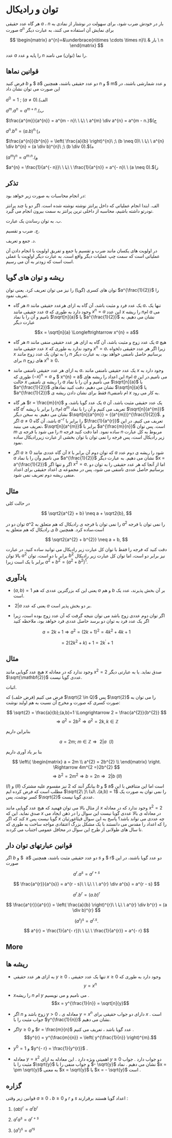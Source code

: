 # توان و رادیکال

هر گاه عدد حقیقی $a$ ، $n$ بار در خودش ضرب شود، برای سهولت در نوشتار از نمادی به صورت $a^{n}$ برای نمایش آن استفاده می کنند، به عبارت دیگر

$$
\begin{matrix}
 a^{n}=&\underbrace{n\times \cdots \times n}\\
 &  بار \ n
\end{matrix}
$$

عدد $a$ را پایه و عدد $n$ را نما (توان) می نامند.

## قوانین نماها

فرض کنید $b$ و $ a$ دو عدد حقیقی باشند، همچنین $n$ و $ m$ و عدد شمارشی باشند، در این صورت می توان نشان داد

$a^{0} = 1\ ;\ (a \neq 0).$(الف

$a^{m}.a^{n} = a^{m + n}.$(ب

$\frac{a^{m}}{a^{n}} = a^{m - n}\ \ یا\ \ a^{m} \div a^{n} = a^{m - n.}$(ج

$a^{n}.b^{n} = (a.b)^{n.}$(د

$\frac{a^{n}}{b^{n}} = \left( \frac{a}{b} \right)^{n}\ ;\ (b \neq 0)\ \ یا\ \ a^{n} \div b^{n} = (a \div b)^{n}\ ;\ (b \div 0).$(ه

$\left( a^{m} \right)^{n} = a^{m.n}.$(و

$a^{n} = \frac{1}{a^{- n}}\ \ یا\ \ \frac{1}{a^{n}} = a^{- n}\ \ (a \neq 0).$(ز

## تذکر

در انجام محاسبات به صورت زیر خواهد بود:

الف. ابتدا انجام عملیاتی که داخل پرانتز نوشته نوشته شده است. اگر دو یا چند پرانتز تودرتو داشته باشیم، محاسبه از داخلی ترین پرانتز به سمت بیرون انجام می گیرد.

ب. به توان رساندن یک عبارت.

ج. ضرب و تقسیم.

د. جمع و تعریف.

در اولویت های یکسان مانند ضرب و تقسیم یا جمع و تفریق اولویت با انجام دادن آن عملیاتی است که سمت چپ عملیات دیگر واقع است. به عبارت دیگر اولویت با عملی است است که زودتر به آن می رسیم.

## ریشه و توان های گویا

توان های کسری (گویا) را نیز می توان تعریف کرد. یعنی توان $a^{\frac{1}{2}}$ را تعریف نمود.

* هر گاه $n$ یک عدد فرد و مثبت باشد، آن گاه به ازای هرعدد حقیقی مانند $a$، تنها یک عدد حقیقی مانند $a$ وجود دارد به طوری که $x^{n} = a$ این عدد $x$ را ریشه $n$ام $a$ می نامیم و آن را با نماد $\sqrt[n]{a}$ یا $a^{\frac{1}{2}}$ نشان می دهیم. به عبارت دیگر

$$x = \sqrt[n]{a} \Longleftrightarrow x^{n} = a$$

* هر گاه $n$ یک عدد زوج و مثبت باشد، آن گاه به ازای هر عدد حقیقی منفی مانند $a$ هیچ عدد حقیقی مانند $x$ وجود ندارد به طوری که $x^{n} = a$، زیرا اگر هر عدد حقیقی دلخواه $x$ را به توان یک عدد زوج مانند $n$ برسانیم حاصل نامنفی خواهد بود، به عبارت دیگر برای $n$ های زوج $x^{n} \geq 0$،

* به ازای هر عدد حقیقی نامنفی مانند $a$، یک عدد حقیقی نامنفی مانند $x$ وجود دارد به طوری که ${( - x)}^{n} = a$ و $ x\^{n} = a$ این اعداد را ریشه های $n$ام $a$ می نامیم.در این حالت $x$ را ریشه ی نامنفی $a$ می نامیم و آن را با نماد $\sqrt[n]{a}$ یا $a^{\frac{1}{2}}$ نشان می دهیم. دقت کنید نمادهای $\sqrt[n]{a}$ یا $a^{\frac{1}{2}}$ فقط برای نشان دادن ریشه ی $n$ام نامنفی $x$ به کار می رود.

* هر گاه $r = \frac{m}{n}$ یک عدد گویا باشد، و $a$ یک عدد حقیقی مثبت باشد، آن گاه $a^{r}$ را برابر با ریشه $n$ام $a^{m}$ تعریف می کنیم و آن را با نماد $\sqrt[n]{a^{m}}$ نشان می دهیم. به سخن دیگر $\sqrt[n]{a^{m}} = {(a^{m})}^{\frac{1}{2}}$. و اگر $a \neq 0$ باشد، آن گاه $a^{- r}$ را برابر با $\frac{1}{a^{r}}$ تعریف می کنیم. در این تعریف می بینید، $\sqrt[n]{a^{m}}$ برابر با $a^{\frac{m}{n}}$ است. پس توان $m$ را می شود با فرجه ی $n$ ساده نمود. اما دقت کنید فرجه $n$ مربوط به کل عبارت زیر رادیکال است، پس فرجه را نمی توان با توان بخشی از عبارت زیررادیکال ساده نمود.

* اگر $a \geq 0$ آن گاه عددی مانند $x$ که توان دوم آن برابر با $a$ شود را ریشه ی دوم عدد $a$ می نامیم وآن را با نماد $a^{\frac{1}{2}}$ نشان می دهیم. به عبارت دیگر $x = a^{\frac{1}{2}}$ اگر و تنها اگر $x^{2} = a$. اما از آنجا که هر عدد حقیقی را به توان دو برسانیم حاصل عددی نامنفی می شود، پس در مجموعه ی اعداد حقیقی برای اعداد منفی ریشه دوم تعریف نمی شود.

## مثال

در حالت کلی

$$
\sqrt2{a^{2} + b} \neq a + \sqrt2{b},
$$

توان دو در $a\^{2}$ را نمی توان با فرجه ی رادیکال که هم متعلق به $a^{2}$ را نمی توان با فرجه ی رادیکال که هم متعلق به $b$ است،ساده کرد. همچنین

$$
\sqrt2{a^{2} + b^{2}} \neq a + b,
$$

دقت کنید که فرجه را فقط با توان کل عبارت زیر رادیکال می توانید ساده کنید. در عبارت بالا توان $a^{2}$ برابر با دو است، توان $b^{2}$ نیز برابر دو است، اما توان کل عبارت زیر رادیکال برابر با یک است زیرا $a^{2} + b^{2} = {(a^{2} + b^{2})}^{1}$.

## یادآوری

* $(a,b) = 1$ یعنی این که بزرگترین عددی که هم $a$ و هم $b$ بر آن بخش پذیرند، عدد یک است.

* $\left. \ 2 \right|a$ یعنی که عدد $a$ بر دو بخش پذیر است.

* اگر توان دوم عددی زوج باشد می توان نتیجه گرفت که آن عدد زوج بوده است، زیرا اگر یک عدد فرد به توان دو برسد حاصل عددی فرد خواهد بود، ملاحظه کنید

$$
a = 2k + 1 \Rightarrow a^{2} = (2k + 1)^{2} = 4k^{2} + 4k + 1
$$

$$= 2\left( 2k^{2} + k \right) + 1= 2k^{'} + 1$$

## مثال
هیچ عدد گویایی مانند $x$ وجود ندارد که در معادله $x^{2} = 2$ صدق نماید. یا به عبارتی دیگر $\sqrt{\mathbf{2}}$ عددی گویا نیست.

اثبات.

فرض می کنیم (فرض خلف) که $\sqrt{2 \in Q}$ پس $\sqrt{2}$ را می توان به صورت کسری که صورت و مخرج آن نسبت به هم اولند نوشت:

$$
\sqrt{2} = \frac{a}{b};(a,b)=1
\Longrightarrow 2 = \frac{a^{2}}{b^{2}}
$$
$$
\Rightarrow a^{2} = 2b^{2}
\Rightarrow a^{2} = 2k,k\mathbb{\in Z}
$$

بنابراین داریم

$$
a = 2m; \  m \in \mathbb{Z} \Rightarrow \left. \ 2 \right|a\ \ (I)
$$

بنا بر یاد آوری داریم

$$
\left\{ \begin{matrix}
a = 2m \\
a^{2} = 2b^{2} \\
\end{matrix}
\right.
\Rightarrow 4m^{2 =}2b^{2}
$$
$$
\Rightarrow b^{2} = 2m^{2}
\Rightarrow b = 2n
\Rightarrow
\left. \ 2 \right| b \ (II)
$$

$(I)$ و $(II)$ بیانگر آنند که $2$ نیز مقسوم علیه مشترک $b$ و $ a$ است اما این متنافض با این مطلب است که فرض کرده ایم $\sqrt{2\ }\ لذا\ ،(a,b) = 1$ را نمی توان به صورت یک کسر نوشت، پس $\sqrt{2}$ عددی گویا نیست.

از مثال بالا می توان فهمید که هیچ عدد گویایی مانند $x$ وجود ندارد که در معادله $x^{2} = 2$ صدق نماید. این که $x$ در معادله ی بالا عددی گویا نیست این سوال را در ذهن ایجاد می کند که اگر $x$ گویا نیست پس $x$ چه عددی می تواند باشد؟ پاسخ به این سوال قیثاغورثیان را که اعداد را مقدس می دانستند با یک مشکل بزرگ اعتقادی مواجه ساخت به طوری که تا سال های طولانی از طرح این سوال در محافل عمومی اجتناب می کردند.

## قوانین عبارتهای توان دار

اگر $b$ و $  a$ دو عدد حقیقی مثبت باشند، همچنین $s$ و $ r$ دو عدد گویا باشند، در این صورت

$$
a^{r}.a^{s} = a^{r + s}
$$

$$
\frac{a^{r}}{a^{s}} = a^{r - s}\ \ یا\ \ \ a^{r} \div a^{s} = a^{r - s}
$$

$$
a^{r}.b^{r} = (a.b)^{r}
$$

$$
\frac{a^{r}}{a^{r}} = \left( \frac{a}{b} \right)^{r}\ \ یا\ \ a^{r} \div b^{r} = (a \div b)^{r}
$$

$$
\left( a^{r} \right)^{s} = a^{r.s}.
$$

$$
a^{r} = \frac{1}{a^{- r}}\ \ یا\ \ \frac{1}{a^{r}} = a^{- r}
$$

## More

## ریشه ها

* به ازای هر عدد حقیقی $y \geq 0$ ، تنها یک عدد حقیقی $x \geq 0$ وجود دارد به طوری که $$y = x^{n}$$

* $x$را ریشه $n$ ام $y$ می نامیم و می نویسیم . $$x = y^{\frac{1}{n}} = \sqrt[n]{y}$$

* اگر $n$ زوج باشد و $y > 0$ ، معادله ی $y = x^{n}$ دارای دو جواب حقیقی برای $x$ است . جواب مثبت را با $y^{\frac{1}{n}}$ نشان می دهیم.

* اگر$y \geq 0$ و $r = \frac{m}{n}$ عدد گویا باشد ، تعریف می کنیم . $$y^{r} = y^{\frac{m}{n}} = \left( y^{\frac{1}{n}} \right)^{m}.$$

* $y^{0} = 1$ و $y^{- r} = \frac{1}{y^{r}}$ .

* معادله $y = x^{2}$ اهمیتی ویژه دارد . این معادله به ازای $y \geq 0$ دو جواب دارد . جواب مثبت را با $\sqrt{y}$ و جواب منفی را با $- \sqrt{y}$ نشان می دهیم . نماد $x = \pm \sqrt{y}$ به معنی $x = \sqrt{y}$ یا $x = - \sqrt{y}$ است .

## گزاره

قوانین زیر وقتی $a \geq 0$ ، $b \geq 0$ و $r$ و $s$ اعداد گویا هستند برقرارند :

1. $(ab)^{r} = a^{r}b^{r}$

2. $a^{r}a^{s} = a^{r + s}$

3. $\left( a^{r} \right)^{s} = a^{rs}$

